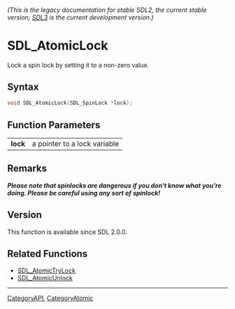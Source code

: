 ###### (This is the legacy documentation for stable SDL2, the current stable version; [SDL3](https://wiki.libsdl.org/SDL3/) is the current development version.)
# SDL_AtomicLock

Lock a spin lock by setting it to a non-zero value.

## Syntax

```c
void SDL_AtomicLock(SDL_SpinLock *lock);

```

## Function Parameters

|              |                              |
| ------------ | ---------------------------- |
| **lock**     | a pointer to a lock variable |

## Remarks

***Please note that spinlocks are dangerous if you don't know what you're
doing. Please be careful using any sort of spinlock!***

## Version

This function is available since SDL 2.0.0.

## Related Functions

* [SDL_AtomicTryLock](SDL_AtomicTryLock)
* [SDL_AtomicUnlock](SDL_AtomicUnlock)

----
[CategoryAPI](CategoryAPI), [CategoryAtomic](CategoryAtomic)

